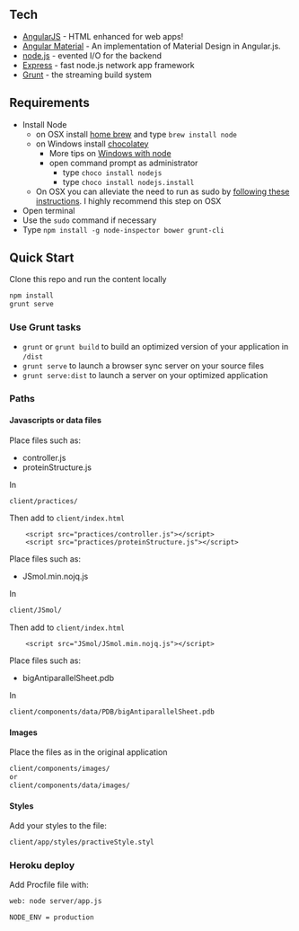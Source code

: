 ## Tech

* [AngularJS] - HTML enhanced for web apps!
* [Angular Material] - An implementation of Material Design in Angular.js.
* [node.js] - evented I/O for the backend
* [Express] - fast node.js network app framework
* [Grunt] - the streaming build system

## Requirements

- Install Node
    - on OSX install [home brew](http://brew.sh/) and type `brew install node`
    - on Windows install [chocolatey](https://chocolatey.org/)
        - More tips on [Windows with node](http://jpapa.me/winnode)
        - open command prompt as administrator
            - type `choco install nodejs`
            - type `choco install nodejs.install`
    - On OSX you can alleviate the need to run as sudo by [following these instructions](http://jpapa.me/nomoresudo). I highly recommend this step on OSX
- Open terminal
- Use the `sudo` command if necessary
- Type `npm install -g node-inspector bower grunt-cli`

## Quick Start
Clone this repo and run the content locally
```bash
npm install
grunt serve
```

### Use Grunt tasks

* `grunt` or `grunt build` to build an optimized version of your application in `/dist`
* `grunt serve` to launch a browser sync server on your source files
* `grunt serve:dist` to launch a server on your optimized application

### Paths

#### Javascripts or data files

Place files such as:

* controller.js
* proteinStructure.js

In

```bash
client/practices/
```

Then add to `client/index.html`

```
	<script src="practices/controller.js"></script>
	<script src="practices/proteinStructure.js"></script>
```

Place files such as:

* JSmol.min.nojq.js

In

```bash
client/JSmol/
```

Then add to `client/index.html`

```
	<script src="JSmol/JSmol.min.nojq.js"></script>
```

Place files such as:

* bigAntiparallelSheet.pdb

In

```bash
client/components/data/PDB/bigAntiparallelSheet.pdb
```

#### Images

Place the files as in the original application

```bash
client/components/images/
or
client/components/data/images/
```

#### Styles

Add your styles to the file:

```bash
client/app/styles/practiveStyle.styl
```

### Heroku deploy

Add Procfile file with:

```bash
web: node server/app.js
```
```bash
NODE_ENV = production
```

[node.js]:http://nodejs.org
[express]:http://expressjs.com
[AngularJS]:http://angularjs.org
[Angular Material]:https://material.angularjs.org/
[Grunt]:http://gruntjs.com/
